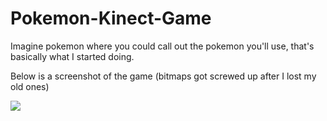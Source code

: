 Pokemon-Kinect-Game
==================

Imagine pokemon where you could call out the pokemon you'll use, that's basically what I started doing.

Below is a screenshot of the game (bitmaps got screwed up after I lost my old ones)

[![](http://i48.tinypic.com/5v69d.png)](http://i48.tinypic.com/5v69d.png)

